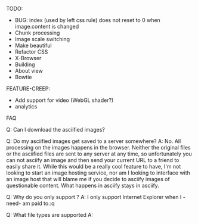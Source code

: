 TODO:

* BUG: index (used by left css rule) does not reset to 0 when image.content is changed
* Chunk processing
* Image scale switching
* Make beautiful
* Refactor CSS
* X-Browser
* Building
* About view
* Bowtie

FEATURE-CREEP:

* Add support for video (WebGL shader?)
* analytics

FAQ

Q: Can I download the asciified images?

Q: Do my asciified images get saved to a server somewhere?
A: No. All processing on the images happens in the browser. Neither the original files or the asciified files are sent to any server at any time, so unfortunately you can not asciify an image and then send your current URL to a friend to easily share it. While this would be a really cool feature to have, I'm not looking to start an image hosting service, nor am I looking to interface with an image host that will blame me if you decide to asciify images of questionable content. What happens in asciify stays in asciify.

Q: Why do you only support <supported browsers>?
A: I only support Internet Explorer when I -need- am paid to.:q

Q: What file types are supported
A:

